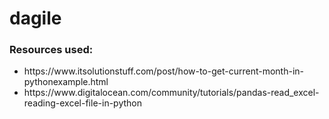# dagile



<h3>Resources used:</h3>
<ul>
<li>https://www.itsolutionstuff.com/post/how-to-get-current-month-in-pythonexample.html</li>
<li>https://www.digitalocean.com/community/tutorials/pandas-read_excel-reading-excel-file-in-python</li>
</ul>
